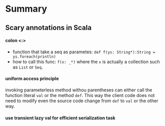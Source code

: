 # Summary


## Scary annotations in Scala

#### colon <:>
* function that take a seq as parametes: `def f(ys: String*):String = ys.foreach(println)`
* how to call this func: `f(x: _*)` where the `x` is actually a collection such as `List` or `Seq`.


#### uniform access principle
invoking parameterless method withou parentheses can either call the function literal `val` or the method `def`. This way the client code does not need to modify even the source code change from `def` to `val` or the other way. 


#### use transient lazy val for efficient serialization task
